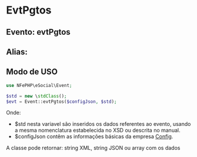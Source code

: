 # EvtPgtos

## Evento: evtPgtos

## Alias: 


## Modo de USO

```php
use NFePHP\eSocial\Event;

$std = new \stdClass();
$evt = Event::evtPgtos($configJson, $std);
```

Onde:
- $std nesta variavel são inseridos os dados referentes ao evento, usando a mesma nomenclatura estabelecida no XSD ou descrita no manual.
- $configJson contêm as informações básicas da empresa [Config](Config.md).

A classe pode retornar: string XML, string JSON ou array com os dados
